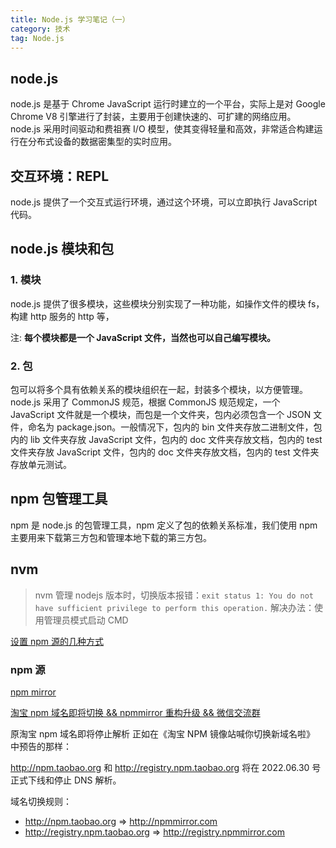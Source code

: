 ```yaml
---
title: Node.js 学习笔记（一）
category: 技术
tag: Node.js
---
```


## node.js

node.js 是基于 Chrome JavaScript 运行时建立的一个平台，实际上是对 Google Chrome V8 引擎进行了封装，主要用于创建快速的、可扩建的网络应用。node.js 采用时间驱动和费祖赛 I/O 模型，使其变得轻量和高效，非常适合构建运行在分布式设备的数据密集型的实时应用。

## 交互环境：REPL

node.js 提供了一个交互式运行环境，通过这个环境，可以立即执行 JavaScript 代码。

## node.js 模块和包

### 1. 模块

node.js 提供了很多模块，这些模块分别实现了一种功能，如操作文件的模块 fs，构建 http 服务的 http 等，

注: **每个模块都是一个 JavaScript 文件，当然也可以自己编写模块。**

### 2. 包

包可以将多个具有依赖关系的模块组织在一起，封装多个模块，以方便管理。node.js 采用了 CommonJS 规范，根据 CommonJS 规范规定，一个 JavaScript 文件就是一个模块，而包是一个文件夹，包内必须包含一个 JSON 文件，命名为 package.json。一般情况下，包内的 bin 文件夹存放二进制文件，包内的 lib 文件夹存放 JavaScript 文件，包内的 doc 文件夹存放文档，包内的 test 文件夹存放 JavaScript 文件，包内的 doc 文件夹存放文档，包内的 test 文件夹存放单元测试。

## npm 包管理工具

npm 是 node.js 的包管理工具，npm 定义了包的依赖关系标准，我们使用 npm 主要用来下载第三方包和管理本地下载的第三方包。

## nvm

> nvm 管理 nodejs 版本时，切换版本报错：`exit status 1: You do not have sufficient privilege to perform this operation.`
> 解决办法：使用管理员模式启动 CMD

[设置 npm 源的几种方式](https://www.cnblogs.com/steven-yang/p/12317646.html)

### npm 源

[npm mirror](https://npmmirror.com/)

[淘宝 npm 域名即将切换 && npmmirror 重构升级 && 微信交流群](https://zhuanlan.zhihu.com/p/465424728)

原淘宝 npm 域名即将停止解析
正如在《淘宝 NPM 镜像站喊你切换新域名啦》 中预告的那样：

http://npm.taobao.org 和 http://registry.npm.taobao.org 将在 2022.06.30 号正式下线和停止 DNS 解析。

域名切换规则：

- http://npm.taobao.org => http://npmmirror.com
- http://registry.npm.taobao.org => http://registry.npmmirror.com
